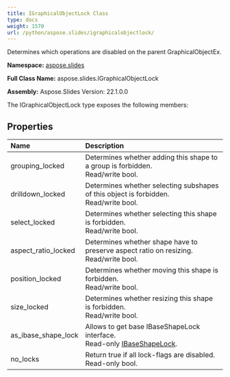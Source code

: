```yaml
---
title: IGraphicalObjectLock Class
type: docs
weight: 1570
url: /python/aspose.slides/igraphicalobjectlock/
---
```


Determines which operations are disabled on the parent GraphicalObjectEx.

**Namespace:** [aspose.slides](/python/aspose.slides/)

**Full Class Name:** aspose.slides.IGraphicalObjectLock

**Assembly:**  Aspose.Slides Version: 22.1.0.0

The IGraphicalObjectLock type exposes the following members:
## **Properties**
|**Name**|**Description**|
| :- | :- |
|grouping_locked|Determines whether adding this shape to a group is forbidden.<br/>            Read/write bool.|
|drilldown_locked|Determines whether selecting subshapes of this object is forbidden.<br/>            Read/write bool.|
|select_locked|Determines whether selecting this shape is forbidden.<br/>            Read/write bool.|
|aspect_ratio_locked|Determines whether shape have to preserve aspect ratio on resizing.<br/>            Read/write bool.|
|position_locked|Determines whether moving this shape is forbidden.<br/>            Read/write bool.|
|size_locked|Determines whether resizing this shape is forbidden.<br/>            Read/write bool.|
|as_ibase_shape_lock|Allows to get base IBaseShapeLock interface.<br/>            Read-only [IBaseShapeLock](/python/aspose.slides/ibaseshapelock/).|
|no_locks|Return true if all lock-flags are disabled.<br/>            Read-only bool.|
